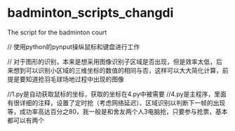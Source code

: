# badminton_scripts_changdi
The script for the badminton court

// 使用python的pynput操纵鼠标和键盘进行工作

// 对于图形的识别，本来是想采用图像识别子区域是否出现，但是效率太低，后来想到可以识别小区域的三维坐标的数值的相同与否，这样可以大大简化计算，前提是要知道抢羽毛球场地过程中出现的图像

//1.py是自动获取鼠标的坐标，获取的坐标在4.py中被需要
//4.py是主程序，里面有很详细的注释，设置了定时抢（考虑网络延迟）、区域识别以判断下一帧的出现等，成功率高达百分之80，我一般是和舍友两个人3电脑抢，只要参与抢票，基本都可以有两个
